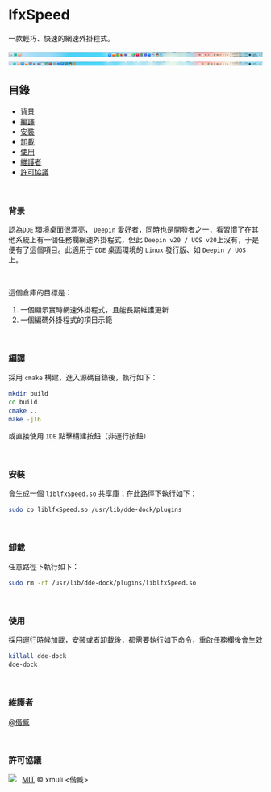 # lfxSpeed
一款輕巧、快速的網速外掛程式。



<img src="docs/images/Fashion Patterns.png" alt="Fashion Patterns" />

<img src="docs/images/Efficient Mode.png" alt="Efficient Mode" />

<br>

## 目錄

- [背景](#背景)
- [編譯](#編譯)
- [安裝](#安裝)
- [卸載](#卸載)
- [使用](#使用)
- [維護者](#維護者)
- [許可協議](#許可協議)

<br>

### 背景

認為`DDE` 環境桌面很漂亮， `Deepin` 愛好者，同時也是開發者之一，看習慣了在其他系統上有一個任務欄網速外掛程式，但此 `Deepin v20 / UOS v20`上沒有，于是便有了這個項目。此適用于 `DDE` 桌面環境的 `Linux` 發行版、如 `Deepin / UOS `上。

<br>

這個倉庫的目標是：

1. 一個顯示實時網速外掛程式，且能長期維護更新
2. 一個編碼外掛程式的項目示範

<br>

### 編譯

採用 `cmake` 構建，進入源碼目錄後，執行如下：

```bash
mkdir build
cd build
cmake ..
make -j16
```

或直接使用 `IDE` 點擊構建按鈕（非運行按鈕）

<br>

### 安裝

會生成一個 `liblfxSpeed.so` 共享庫；在此路徑下執行如下：

```bash
sudo cp liblfxSpeed.so /usr/lib/dde-dock/plugins
```

<br>

### 卸載

任意路徑下執行如下：

```bash
sudo rm -rf /usr/lib/dde-dock/plugins/liblfxSpeed.so
```

<br>

### 使用

採用運行時候加載，安裝或者卸載後，都需要執行如下命令，重啟任務欄後會生效

```bash
killall dde-dock
dde-dock
```

<br>

### 維護者

[@偕臧](https://github.com/xmuli)

<br>

### 許可協議

![](https://img.shields.io/github/license/xmuli/lfxSpeed)  [MIT](LICENSE) © xmuli <偕臧>